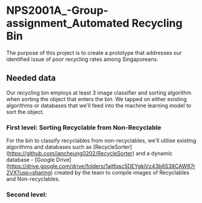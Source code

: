 # NPS2001A_-Group-assignment_Automated Recycling Bin
The purpose of this project is to create a prototype that addresses our identified issue of poor recycling rates among Singaporeans.
## Needed data
Our recycling bin employs at least 3 image classifier and sorting algorithm when sorting the object that enters the bin. We tapped on either existing algorithms or databases that we'll feed into the machine learning model to sort the object. 

### First level: Sorting Recyclable from Non-Recyclable
For the bin to classify recyclables from non-recyclables, we'll utilise existing algorithms and databases such as [RecycleSorter] (https://github.com/iancheung0202/RecycleSorter) and a dynamic database - [Google Drive] (https://drive.google.com/drive/folders/1ajtfqsc5DEYgkiVz43b6S38CAW67r2VX?usp=sharing) created by the team to compile images of Recyclables and Non-recyclables. 

### Second level: 
